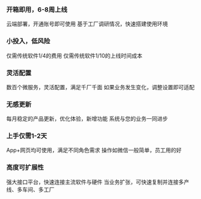 ### 开箱即用，6-8周上线
云端部署，开通账号即可使用
基于工厂调研情况，快速搭建使用环境

### 小投入，低风险
仅需传统软件1/4的费用
仅需传统软件1/10的上线时间成本

### 灵活配置
数百个微服务，灵活配置，满足千厂千面
如果业务发生变化，调整设置即可适配

### 无感更新
每月稳定的产品更新，优化体验，新增功能
系统与您的业务一同进步

### 上手仅需1-2天
App+网页均可使用，满足不同角色需求
操作如微信一般简单，员工用的好

### 高度可扩展性
强大接口平台，快速连接主流软件与硬件
当业务扩张，可快速复制并连接多产线、多车间、多工厂
